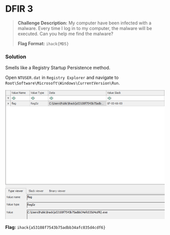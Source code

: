 # DFIR 3

> **Challenge Description:** My computer have been infected with a malware. Every time I log in to my computer, the malware will be executed. Can you help me find the malware?
>
> **Flag Format:** `ihack{MD5}`

### Solution
Smells like a Registry Startup Persistence method. 

Open `NTUSER.dat` in `Registry Explorer` and navigate to `Root\Software\Microsoft\Windows\CurrentVersion\Run`.

![Screenshot](./Screenshot.png)

**Flag:** `ihack{a53108f7543b75adbb34afc035d4cdf6}`
